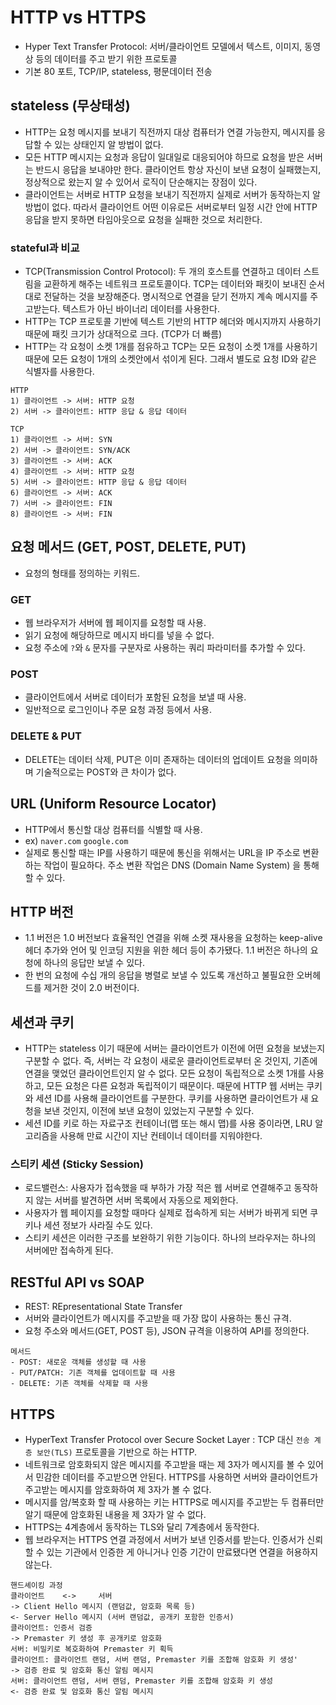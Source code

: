 # HTTP vs HTTPS
- Hyper Text Transfer Protocol: 서버/클라이언트 모델에서 텍스트, 이미지, 동영상 등의 데이터를 주고 받기 위한 프로토콜
- 기본 80 포트, TCP/IP, stateless, 평문데이터 전송
## stateless (무상태성)
- HTTP는 요청 메시지를 보내기 직전까지 대상 컴퓨터가 연결 가능한지, 메시지를 응답할 수 있는 상태인지 알 방법이 없다.
- 모든 HTTP 메시지는 요청과 응답이 일대일로 대응되어야 하므로 요청을 받은 서버는 반드시 응답을 보내야만 한다. 클라이언트 항상 자신이 보낸 요청이 실패했는지, 정상적으로 왔는지 알 수 있어서 로직이 단순해지는 장점이 있다.
- 클라이언트는 서버로 HTTP 요청을 보내기 직전까지 실제로 서버가 동작하는지 알 방법이 없다. 따라서 클라이언트 어떤 이유로든 서버로부터 일정 시간 안에 HTTP 응답을 받지 못하면 타임아웃으로 요청을 실패한 것으로 처리한다.
### stateful과 비교
- TCP(Transmission Control Protocol): 두 개의 호스트를 연결하고 데이터 스트림을 교환하게 해주는 네트워크 프로토콜이다. TCP는 데이터와 패킷이 보내진 순서대로 전달하는 것을 보장해준다. 명시적으로 연결을 닫기 전까지 계속 메시지를 주고받는다. 텍스트가 아닌 바이너리 데이터를 사용한다.
- HTTP는 TCP 프로토콜 기반에 텍스트 기반의 HTTP 헤더와 메시지까지 사용하기 때문에 패킷 크기가 상대적으로 크다. (TCP가 더 빠름)
- HTTP는 각 요청이 소켓 1개를 점유하고 TCP는 모든 요청이 소켓 1개를 사용하기 때문에 모든 요청이 1개의 소켓안에서 섞이게 된다. 그래서 별도로 요청 ID와 같은 식별자를 사용한다.
```
HTTP
1) 클라이언트 -> 서버: HTTP 요청
2) 서버 -> 클라이언트: HTTP 응답 & 응답 데이터

TCP
1) 클라이언트 -> 서버: SYN
2) 서버 -> 클라이언트: SYN/ACK
3) 클라이언트 -> 서버: ACK
4) 클라이언트 -> 서버: HTTP 요청
5) 서버 -> 클라이언트: HTTP 응답 & 응답 데이터
6) 클라이언트 -> 서버: ACK
7) 서버 -> 클라이언트: FIN
8) 클라이언트 -> 서버: FIN
```
## 요청 메서드 (GET, POST, DELETE, PUT)
- 요청의 형태를 정의하는 키워드.
### GET
- 웹 브라우저가 서버에 웹 페이지를 요청할 때 사용.
- 읽기 요청에 해당하므로 메시지 바디를 넣을 수 없다.
- 요청 주소에 ``?``와  ``&`` 문자를 구분자로 사용하는 쿼리 파라미터를 추가할 수 있다.
### POST
- 클라이언트에서 서버로 데이터가 포함된 요청을 보낼 때 사용.
- 일반적으로 로그인이나 주문 요청 과정 등에서 사용.
### DELETE & PUT
- DELETE는 데이터 삭제, PUT은 이미 존재하는 데이터의 업데이트 요청을 의미하며 기술적으로는 POST와 큰 차이가 없다.

## URL (Uniform Resource Locator)
- HTTP에서 통신할 대상 컴퓨터를 식별할 때 사용.
- ex) ``naver.com`` ``google.com``
- 실제로 통신할 때는 IP를 사용하기 때문에 통신을 위해서는 URL을 IP 주소로 변환하는 작업이 필요하다. 주소 변환 작업은 DNS (Domain Name System) 을 통해 할 수 있다.
## HTTP 버전
- 1.1 버전은 1.0 버전보다 효율적인 연결을 위해 소켓 재사용을 요청하는 keep-alive 헤더 추가와 언어 및 인코딩 지원을 위한 헤더 등이 추가됐다. 1.1 버전은 하나의 요청에 하나의 응답만 보낼 수 있다.
- 한 번의 요청에 수십 개의 응답을 병렬로 보낼 수 있도록 개선하고 불필요한 오버헤드를 제거한 것이 2.0 버전이다.
## 세션과 쿠키
- HTTP는 stateless 이기 때문에 서버는 클라이언트가 이전에 어떤 요청을 보냈는지 구분할 수 없다. 즉, 서버는 각 요청이 새로운 클라이언트로부터 온 것인지, 기존에 연결을 맺었던 클라이언트인지 알 수 없다. 모든 요청이 독립적으로 소켓 1개를 사용하고, 모든 요청은 다른 요청과 독립적이기 때문이다. 때문에 HTTP 웹 서버는 쿠키와 세션 ID를 사용해 클라이언트를 구분한다. 쿠키를 사용하면 클라이언트가 새 요청을 보낸 것인지, 이전에 보낸 요청이 있었는지 구분할 수 있다.
- 세션 ID를 키로 하는 자료구조 컨테이너(맵 또는 해시 맵)를 사용 중이라면, LRU 알고리즘을 사용해 만료 시간이 지난 컨테이너 데이터를 지워야한다.
### 스티키 세션 (Sticky Session)
- 로드밸런스: 사용자가 접속했을 때 부하가 가장 적은 웹 서버로 연결해주고 동작하지 않는 서버를 발견하면 서버 목록에서 자동으로 제외한다.
- 사용자가 웹 페이지를 요청할 때마다 실제로 접속하게 되는 서버가 바뀌게 되면 쿠키나 세션 정보가 사라질 수도 있다.
- 스티키 세션은 이러한 구조를 보완하기 위한 기능이다. 하나의 브라우저는 하나의 서버에만 접속하게 된다.
## RESTful API vs SOAP
- REST: REpresentational State Transfer
- 서버와 클라이언트가 메시지를 주고받을 때 가장 많이 사용하는 통신 규격.
- 요청 주소와 메서드(GET, POST 등), JSON 규격을 이용하여 API를 정의한다.
```
메서드
- POST: 새로운 객체를 생성할 때 사용
- PUT/PATCH: 기존 객체를 업데이트할 때 사용
- DELETE: 기존 객체를 삭제할 때 사용
```
## HTTPS
- HyperText Transfer Protocol over Secure Socket Layer : TCP 대신 ```전송 계층 보안(TLS)``` 프로토콜을 기반으로 하는 HTTP.
- 네트워크로 암호화되지 않은 메시지를 주고받을 때는 제 3자가 메시지를 볼 수 있어서 민감한 데이터를 주고받으면 안된다. HTTPS를 사용하면 서버와 클라이언트가 주고받는 메시지를 암호화하여 제 3자가 볼 수 없다.
- 메시지를 암/복호화 할 때 사용하는 키는 HTTPS로 메시지를 주고받는 두 컴퓨터만 알기 때문에 암호화된 내용을 제 3자가 알 수 없다.
- HTTPS는 4계층에서 동작하는 TLS와 달리 7계층에서 동작한다.
- 웹 브라우저는  HTTPS 연결 과정에서 서버가 보낸 인증서를 받는다. 인증서가 신뢰할 수 있는 기관에서 인증한 게 아니거나 인증 기간이 만료됐다면 연결을 허용하지 않는다.
```
핸드셰이킹 과정
클라이언트    <->     서버
-> Client Hello 메시지 (랜덤값, 암호화 목록 등)
<- Server Hello 메시지 (서버 랜덤값, 공개키 포함한 인증서)
클라이언트: 인증서 검증
-> Premaster 키 생성 후 공개키로 암호화
서버: 비밀키로 복호화하여 Premaster 키 획득
클라이언트: 클라이언트 랜덤, 서버 랜덤, Premaster 키를 조합해 암호화 키 생성'
-> 검증 완료 및 암호화 통신 알림 메시지
서버: 클라이언트 랜덤, 서버 랜덤, Premaster 키를 조합해 암호화 키 생성
<- 검증 완료 및 암호화 통신 알림 메시지
```




